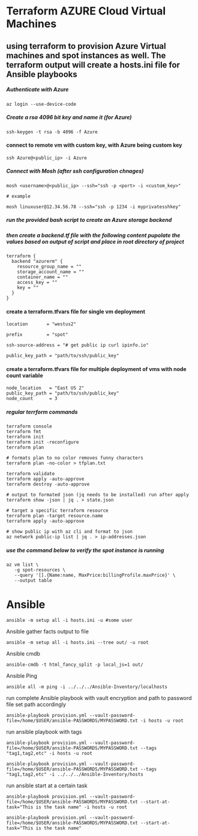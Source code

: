 # Terraform AZURE Cloud Virtual Machines
## using terraform to provision Azure Virtual machines and spot instances as well. The terraform output will create a hosts.ini file for Ansible playbooks

##### Authenticate with Azure
```
az login --use-device-code

```

##### Create a rsa 4096 bit key and name it (for Azure)
```
ssh-keygen -t rsa -b 4096 -f Azure 

```

#### connect to remote vm with custom key, with Azure being custom key
```
ssh Azure@<public_ip> -i Azure
```

##### Connect with Mosh (after ssh configuration chnages)

```
mosh <username>@<public_ip> --ssh="ssh -p <port> -i <custom_key>"

# example

mosh linuxuser@12.34.56.78 --ssh="ssh -p 1234 -i myprivatesshkey"
```

##### run the provided bash script to create an Azure storage backend

##### then create a backend.tf file with the following content pupolate the values based on output of script and place in root directory of project

```
terraform {
  backend "azurerm" {
    resource_group_name = ""
    storage_account_name = ""
    container_name = ""
    access_key = ""
    key = ""
  }
}
```

#### create a terraform.tfvars file for single vm deployment
```
location       = "westus2"

prefix         = "spot"

ssh-source-address = "# get public ip curl ipinfo.io"

public_key_path = "path/to/ssh/public_key"

```

#### create a terraform.tfvars file for multiple deployment of vms with node count variable
```
node_location   = "East US 2"
public_key_path = "path/to/ssh/public_key"
node_count      = 3
```
##### regular terrform commands
```
terraform console
terraform fmt
terraform init
terraform init -reconfigure
terraform plan 

# formats plan to no color removes funny characters
terraform plan -no-color > tfplan.txt

terraform validate
terraform apply -auto-approve
terraform destroy -auto-approve

# output to formated json (jq needs to be installed) run after apply
terraform show -json | jq . > state.json

# target a specific terraform resource
terraform plan -target resource.name 
terraform apply -auto-approve

# show public ip with az cli and format to json
az network public-ip list | jq . > ip-addresses.json

```

##### use the command below to verify the spot instance is running

```
az vm list \
   -g spot-resources \
   --query '[].{Name:name, MaxPrice:billingProfile.maxPrice}' \
   --output table
```
# Ansible 

```
ansible -m setup all -i hosts.ini -u #some user
```

Ansible gather facts output to file

```
ansible -m setup all -i hosts.ini --tree out/ -u root
```

Ansible cmdb

```
ansible-cmdb -t html_fancy_split -p local_js=1 out/
```

Ansible Ping

```
ansible all -m ping -i ../../../Ansible-Inventory/localhosts 
```

run complete Ansible playbook with vault encryption and path to password file set path accordingly

```
ansible-playbook provision.yml --vault-password-file=/home/$USER/ansible-PASSWORDS/MYPASSWORD.txt -i hosts -u root 
```

run ansible playbook with tags

```
ansible-playbook provision.yml --vault-password-file=/home/$USER/ansible-PASSWORDS/MYPASSWORD.txt --tags "tag1,tag2,etc" -i hosts -u root 

ansible-playbook provision.yml --vault-password-file=/home/$USER/ansible-PASSWORDS/MYPASSWORD.txt --tags "tag1,tag2,etc" -i ../../../Ansible-Inventory/hosts
```

run ansible start at a certain task
```
ansible-playbook provision.yml --vault-password-file=/home/$USER/ansible-PASSWORDS/MYPASSWORD.txt --start-at-task="This is the task name" -i hosts -u root

ansible-playbook provision.yml --vault-password-file=/home/$USER/ansible-PASSWORDS/MYPASSWORD.txt --start-at-task="This is the task name" 
```


